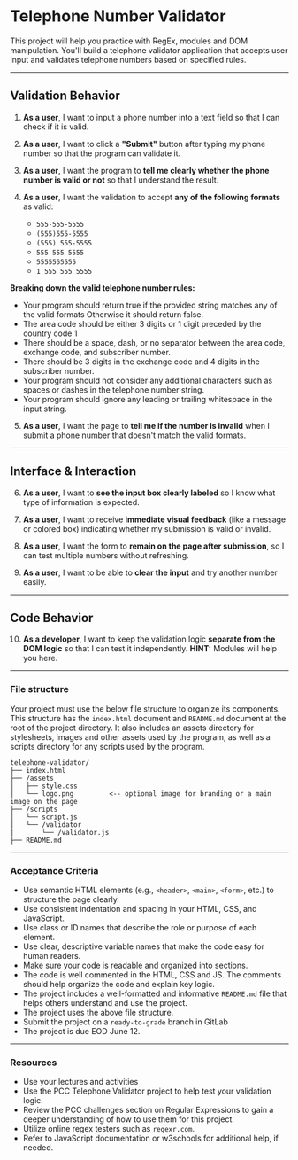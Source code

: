 # Telephone Number Validator

This project will help you practice with RegEx, modules and DOM manipulation. You'll build a telephone validator application that accepts user input and validates telephone numbers based on specified rules.

---

## Validation Behavior

1. **As a user**, I want to input a phone number into a text field so that I can check if it is valid.

2. **As a user**, I want to click a **"Submit"** button after typing my phone number so that the program can validate it.

3. **As a user**, I want the program to **tell me clearly whether the phone number is valid or not** so that I understand the result.

4. **As a user**, I want the validation to accept **any of the following formats** as valid:
   - `555-555-5555`
   - `(555)555-5555`
   - `(555) 555-5555`
   - `555 555 5555`
   - `5555555555`
   - `1 555 555 5555`
   
**Breaking down the valid telephone number rules:**
- Your program should return true if the provided string matches any of the valid formats Otherwise it should return false.
- The area code should be either 3 digits or 1 digit preceded by the country code 1
- There should be a space, dash, or no separator between the area code, exchange code, and subscriber number.
- There should be 3 digits in the exchange code and 4 digits in the subscriber number.
- Your program should not consider any additional characters such as spaces or dashes in the telephone number string.
- Your program should ignore any leading or trailing whitespace in the input string.

5. **As a user**, I want the page to **tell me if the number is invalid** when I submit a phone number that doesn't match the valid formats.

---

## Interface & Interaction

6. **As a user**, I want to **see the input box clearly labeled** so I know what type of information is expected.

7. **As a user**, I want to receive **immediate visual feedback** (like a message or colored box) indicating whether my submission is valid or invalid.

8. **As a user**, I want the form to **remain on the page after submission**, so I can test multiple numbers without refreshing.

9. **As a user**, I want to be able to **clear the input** and try another number easily.

---

## Code Behavior 

10. **As a developer**, I want to keep the validation logic **separate from the DOM logic** so that I can test it independently.
**HINT:** Modules will help you here.

---

### File structure

Your project must use the below file structure to organize its components. This structure has the `index.html` document and `README.md` document at the root of the project directory. It also includes an assets directory for stylesheets, images and other assets used by the program, as well as a scripts directory for any scripts used by the program.

```plaintext
telephone-validator/
├── index.html
├── /assets
│   ├── style.css
│   └── logo.png         <-- optional image for branding or a main image on the page
├── /scripts
│   └── script.js
|   └── /validator
|       └── /validator.js  
├── README.md

```

---

### Acceptance Criteria

- Use semantic HTML elements (e.g., `<header>`, `<main>`, `<form>`, etc.) to structure the page clearly.
- Use consistent indentation and spacing in your HTML, CSS, and JavaScript.
- Use class or ID names that describe the role or purpose of each element.
- Use clear, descriptive variable names that make the code easy for human readers.
- Make sure your code is readable and organized into sections.
- The code is well commented in the HTML, CSS and JS. The comments should help organize the code and explain key logic.
- The project includes a well-formatted and informative `README.md` file that helps others understand and use the project.
- The project uses the above file structure.
- Submit the project on a `ready-to-grade` branch in GitLab
- The project is due EOD June 12.

---

### Resources

- Use your lectures and activities
- Use the PCC Telephone Validator project to help test your validation logic.
- Review the PCC challenges section on Regular Expressions to gain a deeper understanding of how to use them for this project.
- Utilize online regex testers such as `regexr.com`.
- Refer to JavaScript documentation or w3schools for additional help, if needed.